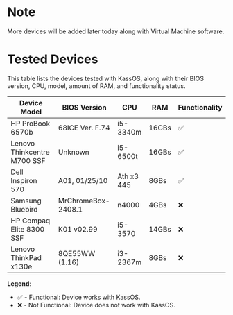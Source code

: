 # Note

More devices will be added later today along with Virtual Machine software. 

# Tested Devices 

This table lists the devices tested with KassOS, along with their BIOS version, CPU, model, amount of RAM, and functionality status.


| Device Model                | BIOS Version       | CPU        | RAM   | Functionality      |
| --------------------------- | ------------------ | ---------- | ----- | ------------------ |
| HP ProBook 6570b            | 68ICE Ver. F.74    | i5-3340m   | 16GBs | :white_check_mark: |
| Lenovo Thinkcentre M700 SSF | Unknown            | i5-6500t   | 16GBs | :white_check_mark: |
| Dell Inspiron 570           | A01, 01/25/10      | Ath x3 445 | 8GBs  | :white_check_mark: |
| Samsung Bluebird            | MrChromeBox-2408.1 | n4000      | 4GBs  | :x:                |
| HP Compaq Elite 8300 SSF    | K01 v02.99         | i5-3570    | 14GBs | :x:                |
| Lenovo ThinkPad x130e       | 8QE55WW (1.16)     | i3-2367m   | 8GBs  | :x:                |

**Legend**:
-  :white_check_mark: - Functional: Device works with KassOS.
-  :x: - Not Functional: Device does not work with KassOS.